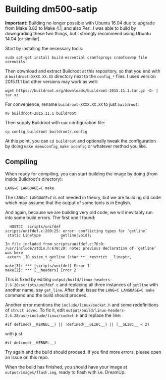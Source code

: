 # Building dm500-satip

**Important:** Building no longer possible with Ubuntu 16.04 due to upgrade from
Make 3.82 to Make 4.1, and also Perl. I was able to build by downgrading these two
things, but I strongly recommend using Ubuntu 14.04 (or similar).

Start by installing the necessary tools:

    sudo apt-get install build-essential cramfsprogs cramfsswap file coreutils

Then download and extract Buildroot at this repository, so that
you end with a `buildroot-XXXX.XX.XX` directory next to the `config_*`
files. I used version 2015.11.1 but other versions may work as well:

    wget https://buildroot.org/downloads/buildroot-2015.11.1.tar.gz -O- | tar xz

For convenience, rename `buildroot-XXXX.XX.XX` to just `buildroot`:

    mv buildroot-2015.11.1 buildroot

Then supply Buildroot with our configuration file:

    cp config_buildroot buildroot/.config

At this point, you can `cd buildroot` and optionally tweak the configuration
by doing `make menuconfig`, `make xconfig` or whatever method you like.

## Compiling

When ready for compiling, you can start building the image by doing (from
inside Buildroot's directory):

    LANG=C LANGUAGE=C make

The `LANG=C LANGUAGE=C` is not needed in theory, but we are building old code
which may assume that the output of some tools is in English.

And again, because we are building very old code, we will inevitably run
into some build errors. The first one I found:

~~~
  HOSTCC  scripts/unifdef
scripts/unifdef.c:209:25: error: conflicting types for ‘getline’
 static Linetype         getline(void);
                         ^
In file included from scripts/unifdef.c:70:0:
/usr/include/stdio.h:678:20: note: previous declaration of ‘getline’ was here
 extern _IO_ssize_t getline (char **__restrict __lineptr,
                    ^
make[3]: *** [scripts/unifdef] Error 1
make[2]: *** [__headers] Error 2
~~~

This is fixed by editing `output/build/linux-headers-2.6.28/scripts/unifdef.c`
and replacing all three instances of `getline` with another name, say `get_line`.
After that, issue the `LANG=C LANGUAGE=C make` command and the build should
proceed.

Another error mentions the `include/linux/socket.h` and some redefinitions
of `struct iovec`. To fix it, edit
`output/build/linux-headers-2.6.28/usr/include/linux/socket.h` and replace the line:

~~~
#if defined(__KERNEL__) || !defined(__GLIBC__) || (__GLIBC__ < 2)
~~~

with just

~~~
#if defined(__KERNEL__)
~~~

Try again and the build should proceed. If you find more errors, please open
an issue on this repo.

When the build has finished, you should have your image at
`output/images/flash.img`, ready to flash with i.e. DreamUp.
